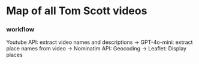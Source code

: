 # Map of all Tom Scott videos

### workflow
Youtube API: extract video names and descriptions -> GPT-4o-mini: extract place names from video -> Nominatim API: Geocoding -> Leaflet: Display places